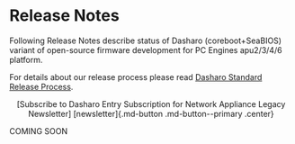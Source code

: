 # Release Notes

Following Release Notes describe status of Dasharo (coreboot+SeaBIOS) variant
of open-source firmware development for PC Engines apu2/3/4/6 platform.

For details about our release process please read
[Dasharo Standard Release Process](../../dev-proc/standard-release-process.md).

<center>
[Subscribe to Dasharo Entry Subscription for Network Appliance Legacy Newsletter]
[newsletter]{.md-button .md-button--primary .center}
</center>

<!--
Test results for this platform can be found
[here](TBD).
-->

COMING SOON

[newsletter]: https://newsletter.3mdeb.com/subscription/1Qv9VNbo7
